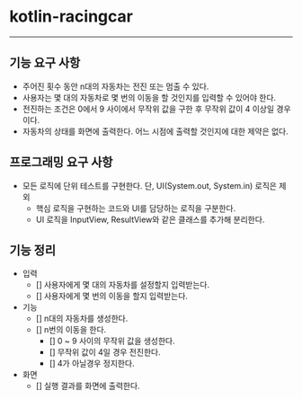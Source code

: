 # kotlin-racingcar

---

## 기능 요구 사항
- 주어진 횟수 동안 n대의 자동차는 전진 또는 멈출 수 있다.
- 사용자는 몇 대의 자동차로 몇 번의 이동을 할 것인지를 입력할 수 있어야 한다.
- 전진하는 조건은 0에서 9 사이에서 무작위 값을 구한 후 무작위 값이 4 이상일 경우이다.
- 자동차의 상태를 화면에 출력한다. 어느 시점에 출력할 것인지에 대한 제약은 없다.

## 프로그래밍 요구 사항
- 모든 로직에 단위 테스트를 구현한다. 단, UI(System.out, System.in) 로직은 제외
  - 핵심 로직을 구현하는 코드와 UI를 담당하는 로직을 구분한다.
  - UI 로직을 InputView, ResultView와 같은 클래스를 추가해 분리한다.

## 기능 정리
- 입력
  - [] 사용자에게 몇 대의 자동차를 설정할지 입력받는다.
  - [] 사용자에게 몇 번의 이동을 할지 입력받는다.
- 기능
  - [] n대의 자동차를 생성한다.
  - [] n번의 이동을 한다.
    - [] 0 ~ 9 사이의 무작위 값을 생성한다.
    - [] 무작위 값이 4일 경우 전진한다.
    - [] 4가 아닐경우 정지한다.
- 화면
    - [] 실행 결과를 화면에 출력한다.